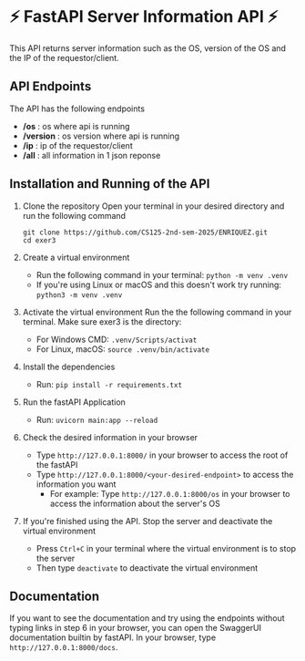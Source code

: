 # ⚡ FastAPI Server Information API ⚡

This API returns server information such as the OS, version of the OS and the IP of the requestor/client.

## API Endpoints 

The API has the following endpoints

- **/os** : os where api is running 
- **/version** : os version where api is running
- **/ip** : ip of the requestor/client
- **/all** : all information in 1 json reponse

## Installation and Running of the API 

1. Clone the repository
    Open your terminal in your desired directory and run the following command
    ```
    git clone https://github.com/CS125-2nd-sem-2025/ENRIQUEZ.git
    cd exer3
    ```

2. Create a virtual environment
    - Run the following command in your terminal: `python -m venv .venv`
    - If you're using Linux or macOS and this doesn't work try running: `python3 -m venv .venv`

3. Activate the virtual environment 
   Run the the following command in your terminal. Make sure exer3 is the directory:
   - For Windows CMD: `.venv/Scripts/activat`
   - For Linux, macOS: `source .venv/bin/activate`

4. Install the dependencies
    - Run: `pip install -r requirements.txt`

5. Run the fastAPI Application
    - Run: `uvicorn main:app --reload`

6. Check the desired information in your browser
    - Type `http://127.0.0.1:8000/` in your browser to access the root of the fastAPI
    - Type `http://127.0.0.1:8000/<your-desired-endpoint>` to access the information you want
        - For example: Type `http://127.0.0.1:8000/os` in your browser to access the information about the server's OS

7. If you're finished using the API. Stop the server and deactivate the virtual environment
    - Press `Ctrl+C` in your terminal where the virtual environment is to stop the server
    - Then type `deactivate` to deactivate the virtual environment

## Documentation

If you want to see the documentation and try using the endpoints without typing links in step 6 in your browser, you can open the SwaggerUI documentation builtin by fastAPI. In your browser, type `http://127.0.0.1:8000/docs`.



    

